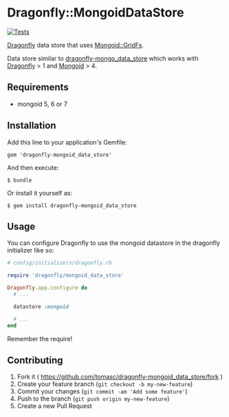 # Dragonfly::MongoidDataStore

[![Tests](https://github.com/tomasc/dragonfly-mongoid_data_store/actions/workflows/test.yml/badge.svg)](https://github.com/tomasc/dragonfly-mongoid_data_store/actions/workflows/test.yml)

[Dragonfly](https://github.com/markevans/dragonfly) data store that uses [Mongoid::GridFs](https://github.com/ahoward/mongoid-grid_fs).

Data store similar to [dragonfly-mongo_data_store](https://github.com/markevans/dragonfly-mongo_data_store) which works with [Dragonfly](https://github.com/markevans/dragonfly) > 1 and [Mongoid](https://github.com/mongoid/mongoid) > 4.

## Requirements

* mongoid 5, 6 or 7

## Installation

Add this line to your application's Gemfile:

    gem 'dragonfly-mongoid_data_store'

And then execute:

    $ bundle

Or install it yourself as:

    $ gem install dragonfly-mongoid_data_store

## Usage

You can configure Dragonfly to use the mongoid datastore in the dragonfly initializer like so:

```ruby
# config/initializers/dragonfly.rb

require 'dragonfly/mongoid_data_store'

Dragonfly.app.configure do
  # ...

  datastore :mongoid

  # ...
end
```

Remember the require!

## Contributing

1. Fork it ( https://github.com/tomasc/dragonfly-mongoid_data_store/fork )
2. Create your feature branch (`git checkout -b my-new-feature`)
3. Commit your changes (`git commit -am 'Add some feature'`)
4. Push to the branch (`git push origin my-new-feature`)
5. Create a new Pull Request
